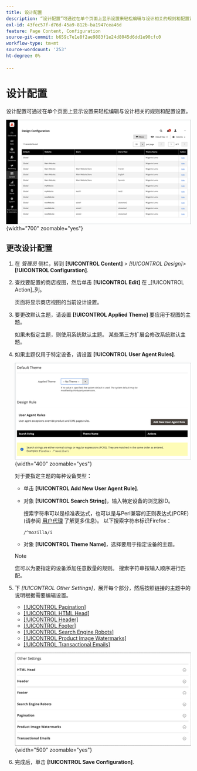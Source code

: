 ```yaml
---
title: 设计配置
description: “设计配置”可通过在单个页面上显示设置来轻松编辑与设计相关的规则和配置设置。
exl-id: 43fec57f-d76d-45a9-812b-ba1947cea46d
feature: Page Content, Configuration
source-git-commit: b659c7e1e8f2ae9883f1e24d8045d6dd1e90cfc0
workflow-type: tm+mt
source-wordcount: '253'
ht-degree: 0%

---
```


# 设计配置

设计配置可通过在单个页面上显示设置来轻松编辑与设计相关的规则和配置设置。

![设计配置页面](./assets/configuration.png){width="700" zoomable="yes"}

## 更改设计配置

1. 在 _管理员_ 侧栏，转到 **[!UICONTROL Content]** > _[!UICONTROL Design]_>**[!UICONTROL Configuration]**.

1. 查找要配置的商店视图，然后单击 **[!UICONTROL Edit]** 在 _[!UICONTROL Action]_列。

   页面将显示商店视图的当前设计设置。

1. 要更改默认主题，请设置 **[!UICONTROL Applied Theme]** 要应用于视图的主题。

   如果未指定主题，则使用系统默认主题。 某些第三方扩展会修改系统默认主题。

1. 如果主题仅用于特定设备，请设置 **[!UICONTROL User Agent Rules]**.

   ![用户代理规则](./assets/configuration-user-agent-rules.png){width="400" zoomable="yes"}

   对于要指定主题的每种设备类型：

   - 单击 **[!UICONTROL Add New User Agent Rule]**.

   - 对象 **[!UICONTROL Search String]**，输入特定设备的浏览器ID。

     搜索字符串可以是标准表达式，也可以是与Perl兼容的正则表达式(PCRE)(请参阅 [用户代理](https://en.wikipedia.org/wiki/User_agent) 了解更多信息)。 以下搜索字符串标识Firefox：

         /^mozilla/i
     
   - 对象 **[!UICONTROL Theme Name]**，选择要用于指定设备的主题。

   >[!NOTE]
   >
   >您可以为要指定的设备添加任意数量的规则。 搜索字符串按输入顺序进行匹配。

1. 下 _[!UICONTROL Other Settings]_，展开每个部分，然后按照链接的主题中的说明根据需要编辑设置。

   - [[!UICONTROL Pagination]](../catalog/navigation-product-listings.md#pagination-controls)
   - [[!UICONTROL HTML Head]](page-setup.md#html-head)
   - [[!UICONTROL Header]](page-setup.md#header)
   - [[!UICONTROL Footer]](page-setup.md#footer)
   - [[!UICONTROL Search Engine Robots]](../merchandising-promotions/seo-overview.md#search-engine-robots)
   - [[!UICONTROL Product Image Watermarks]](../catalog/product-image.md#watermarks)
   - [[!UICONTROL Transactional Emails]](../systems/email-templates.md#configure-email-templates)

   ![影响设计的其他设置](./assets/configuration-other-settings.png){width="500" zoomable="yes"}

1. 完成后，单击 **[!UICONTROL Save Configuration]**.
